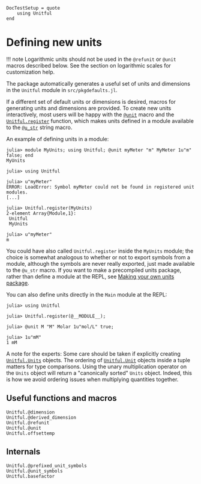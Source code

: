 ```@meta
DocTestSetup = quote
    using Unitful
end
```

# Defining new units

!!! note
    Logarithmic units should not be used in the `@refunit` or `@unit` macros described below.
    See the section on logarithmic scales for customization help.

The package automatically generates a useful set of units and dimensions in the
`Unitful` module in `src/pkgdefaults.jl`.

If a different set of default units or dimensions is desired, macros for
generating units and dimensions are provided. To create new units
interactively, most users will be happy with the [`@unit`](@ref) macro
and the [`Unitful.register`](@ref) function, which makes units defined in a module
available to the [`@u_str`](@ref) string macro.

An example of defining units in a module:

```jldoctest register
julia> module MyUnits; using Unitful; @unit myMeter "m" MyMeter 1u"m" false; end
MyUnits

julia> using Unitful

julia> u"myMeter"
ERROR: LoadError: Symbol myMeter could not be found in registered unit modules.
[...]
```

```jldoctest register
julia> Unitful.register(MyUnits)
2-element Array{Module,1}:
 Unitful
 MyUnits

julia> u"myMeter"
m
```

You could have also called `Unitful.register` inside the `MyUnits` module; the choice is
somewhat analogous to whether or not to export symbols from a module, although the symbols
are never really exported, just made available to the `@u_str` macro. If you want to make a
precompiled units package, rather than define a module at the REPL,
see [Making your own units package](@ref).

You can also define units directly in the `Main` module at the REPL:

```jldoctest
julia> using Unitful

julia> Unitful.register(@__MODULE__);

julia> @unit M "M" Molar 1u"mol/L" true;

julia> 1u"mM"
1 mM
```

A note for the experts: Some care should be taken if explicitly creating
[`Unitful.Units`](@ref) objects. The ordering of [`Unitful.Unit`](@ref) objects
inside a tuple matters for type comparisons. Using the unary multiplication
operator on the `Units` object will return a "canonically sorted" `Units` object.
Indeed, this is how we avoid ordering issues when multiplying quantities together.

## Useful functions and macros
```@docs
Unitful.@dimension
Unitful.@derived_dimension
Unitful.@refunit
Unitful.@unit
Unitful.offsettemp
```

## Internals
```@docs
Unitful.@prefixed_unit_symbols
Unitful.@unit_symbols
Unitful.basefactor
```
